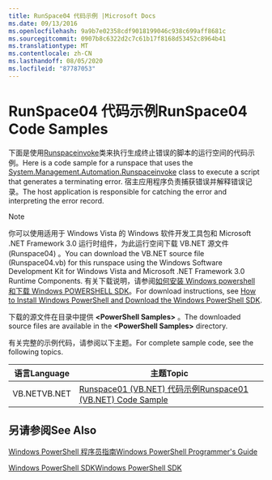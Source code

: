 ```yaml
---
title: RunSpace04 代码示例 |Microsoft Docs
ms.date: 09/13/2016
ms.openlocfilehash: 9a9b7e02358cdf9018199046c938c699aff8681c
ms.sourcegitcommit: 0907b8c6322d2c7c61b17f8168d53452c8964b41
ms.translationtype: MT
ms.contentlocale: zh-CN
ms.lasthandoff: 08/05/2020
ms.locfileid: "87787053"
---
```

# <a name="runspace04-code-samples"></a><span data-ttu-id="a1d00-102">RunSpace04 代码示例</span><span class="sxs-lookup"><span data-stu-id="a1d00-102">RunSpace04 Code Samples</span></span>

<span data-ttu-id="a1d00-103">下面是使用[Runspaceinvoke](/dotnet/api/System.Management.Automation.RunspaceInvoke)类来执行生成终止错误的脚本的运行空间的代码示例。</span><span class="sxs-lookup"><span data-stu-id="a1d00-103">Here is a code sample for a runspace that uses the [System.Management.Automation.Runspaceinvoke](/dotnet/api/System.Management.Automation.RunspaceInvoke) class to execute a script that generates a terminating error.</span></span> <span data-ttu-id="a1d00-104">宿主应用程序负责捕获错误并解释错误记录。</span><span class="sxs-lookup"><span data-stu-id="a1d00-104">The host application is responsible for catching the error and interpreting the error record.</span></span>

> [!NOTE]
> <span data-ttu-id="a1d00-105">你可以使用适用于 Windows Vista 的 Windows 软件开发工具包和 Microsoft .NET Framework 3.0 运行时组件，为此运行空间下载 VB.NET 源文件 (Runspace04) 。</span><span class="sxs-lookup"><span data-stu-id="a1d00-105">You can download the VB.NET source file (Runspace04.vb) for this runspace using the Windows Software Development Kit for Windows Vista and Microsoft .NET Framework 3.0 Runtime Components.</span></span> <span data-ttu-id="a1d00-106">有关下载说明，请参阅[如何安装 Windows powershell 和下载 Windows POWERSHELL SDK](/powershell/scripting/developer/installing-the-windows-powershell-sdk)。</span><span class="sxs-lookup"><span data-stu-id="a1d00-106">For download instructions, see [How to Install Windows PowerShell and Download the Windows PowerShell SDK](/powershell/scripting/developer/installing-the-windows-powershell-sdk).</span></span>
>
> <span data-ttu-id="a1d00-107">下载的源文件在目录中提供 **\<PowerShell Samples>** 。</span><span class="sxs-lookup"><span data-stu-id="a1d00-107">The downloaded source files are available in the **\<PowerShell Samples>** directory.</span></span>

<span data-ttu-id="a1d00-108">有关完整的示例代码，请参阅以下主题。</span><span class="sxs-lookup"><span data-stu-id="a1d00-108">For complete sample code, see the following topics.</span></span>

|<span data-ttu-id="a1d00-109">语言</span><span class="sxs-lookup"><span data-stu-id="a1d00-109">Language</span></span>|<span data-ttu-id="a1d00-110">主题</span><span class="sxs-lookup"><span data-stu-id="a1d00-110">Topic</span></span>|
|--------------|-----------|
|<span data-ttu-id="a1d00-111">VB.NET</span><span class="sxs-lookup"><span data-stu-id="a1d00-111">VB.NET</span></span>|[<span data-ttu-id="a1d00-112">Runspace01 (VB.NET) 代码示例</span><span class="sxs-lookup"><span data-stu-id="a1d00-112">Runspace01 (VB.NET) Code Sample</span></span>](./runspace01-vb-net-code-sample.md)|

## <a name="see-also"></a><span data-ttu-id="a1d00-113">另请参阅</span><span class="sxs-lookup"><span data-stu-id="a1d00-113">See Also</span></span>

[<span data-ttu-id="a1d00-114">Windows PowerShell 程序员指南</span><span class="sxs-lookup"><span data-stu-id="a1d00-114">Windows PowerShell Programmer's Guide</span></span>](./windows-powershell-programmer-s-guide.md)

[<span data-ttu-id="a1d00-115">Windows PowerShell SDK</span><span class="sxs-lookup"><span data-stu-id="a1d00-115">Windows PowerShell SDK</span></span>](../windows-powershell-reference.md)
